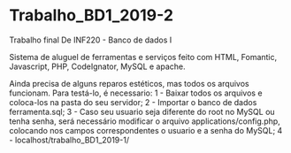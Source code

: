 # Trabalho_BD1_2019-2
Trabalho final De INF220 - Banco de dados I

Sistema de aluguel de ferramentas e serviços feito com HTML, Fomantic, Javascript, PHP, CodeIgnator, MySQL e apache.

Ainda precisa de alguns reparos estéticos, mas todos os arquivos funcionam.
Para testá-lo, é necessario:
1 - Baixar todos os arquivos e coloca-los na pasta do seu servidor;
2 - Importar o banco de dados ferramenta.sql;
3 - Caso seu usuario seja diferente do root no MySQL ou tenha senha, será necessário modificar o arquivo applications/config.php, colocando nos campos correspondentes o usuario e a senha do MySQL;
4 - localhost/trabalho_BD1_2019-1/
